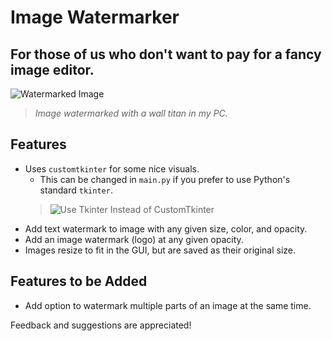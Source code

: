 # Image Watermarker
## For those of us who don't want to pay for a fancy image editor.

![Watermarked Image](https://github.com/Kolkhis/image_watermarker/assets/36500473/1382e4d0-f4dd-4f31-8587-e1205e6d07b9)
> *Image watermarked with a wall titan in my PC.*

## Features
* Uses `customtkinter` for some nice visuals. 
    * This can be changed in `main.py` if you prefer to use Python's standard `tkinter`.
    >![Use Tkinter Instead of CustomTkinter](https://github.com/Kolkhis/image_watermarker/assets/36500473/42f20e90-b1f3-4060-b2c0-1b8427ff2434)
* Add text watermark to image with any given size, color, and opacity.
* Add an image watermark (logo) at any given opacity.
* Images resize to fit in the GUI, but are saved as their original size.

## Features to be Added
* Add option to watermark multiple parts of an image at the same time.

Feedback and suggestions are appreciated!

